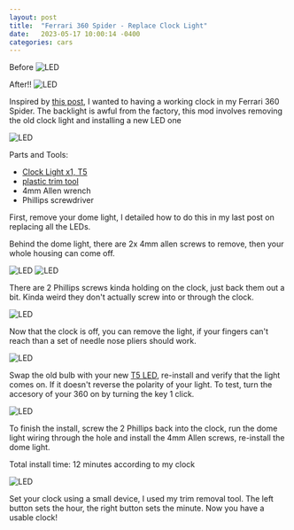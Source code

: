 ```yaml
---
layout: post
title:  "Ferrari 360 Spider - Replace Clock Light"
date:   2023-05-17 10:00:14 -0400
categories: cars
---
```


Before
![LED](/images/360-clock/1.jpg)

After!!
![LED](/images/360-clock/7.jpg)

Inspired by [this post](http://www.georgiajag.com/Ferrari/Clock/Clock.html), I wanted to having a working clock in my Ferrari 360 Spider. The backlight is awful from the factory, this mod involves removing the old clock light and installing a new LED one

![LED](/images/360-clock/1.jpg)

Parts and Tools:
* [Clock Light x1, T5](https://amzn.to/3IjYi8x)
* [plastic trim tool](https://amzn.to/41NBftE)
* 4mm Allen wrench
* Phillips screwdriver

First, remove your dome light, I detailed how to do this in my last post on replacing all the LEDs. 

Behind the dome light, there are 2x 4mm allen screws to remove, then your whole housing can come off. 

![LED](/images/360-clock/2.jpg)
![LED](/images/360-clock/3.jpg)

There are 2 Phillips screws kinda holding on the clock, just back them out a bit. Kinda weird they don't actually screw into or through the clock. 

![LED](/images/360-clock/4.jpg)

Now that the clock is off, you can remove the light, if your fingers can't reach than a set of needle nose pliers should work. 

![LED](/images/360-clock/6.jpg)

Swap the old bulb with your new [T5 LED](https://amzn.to/3IjYi8x), re-install and verify that the light comes on. If it doesn't reverse the polarity of your light. To test, turn the accesory of your 360 on by turning the key 1 click. 

![LED](/images/360-clock/5.jpg)

To finish the install, screw the 2 Phillips back into the clock, run the dome light wiring through the hole and install the 4mm Allen screws, re-install the dome light.

Total install time: 12 minutes according to my clock

![LED](/images/360-clock/7.jpg)

Set your clock using a small device, I used my trim removal tool. The left button sets the hour, the right button sets the minute. Now you have a usable clock!
